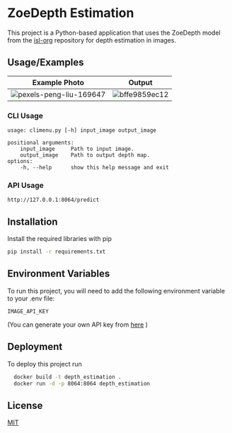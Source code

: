 # ZoeDepth Estimation

This project is a Python-based application that uses the ZoeDepth model from the [isl-org](https://github.com/isl-org/ZoeDepth) repository for depth estimation in images.

## Usage/Examples

| Example Photo | Output        |
| ------------- | ------------- |
| ![pexels-peng-liu-169647](https://github.com/Tolgaugur/DepthEstimation/assets/29550889/e92f402d-b2cf-4958-ad56-9667dc6214ae)  |  ![bffe9859ec12](https://github.com/Tolgaugur/DepthEstimation/assets/29550889/676a742f-ec90-43fd-88a6-717c8194f4ae)  |

### CLI Usage



```text
usage: climenu.py [-h] input_image output_image

positional arguments:
    input_image     Path to input image.
    output_image    Path to output depth map.
options:
    -h, --help      show this help message and exit

```

### API Usage

```
http://127.0.0.1:8064/predict
```

## Installation

Install the required libraries with pip

```bash
pip install -r requirements.txt
```

## Environment Variables

To run this project, you will need to add the following environment variable to your .env file:

`IMAGE_API_KEY`

(You can generate your own API key from [here](https://api.imgbb.com/) )

## Deployment

To deploy this project run

```bash
  docker build -t depth_estimation .
  docker run -d -p 8064:8064 depth_estimation
```

## License

[MIT](https://choosealicense.com/licenses/mit/)
